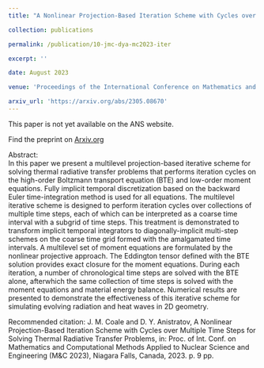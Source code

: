 ```yaml
---
title: "A Nonlinear Projection-Based Iteration Scheme with Cycles over Multiple Time Steps for Solving Thermal Radiative Transfer Problems"

collection: publications

permalink: /publication/10-jmc-dya-mc2023-iter

excerpt: ''

date: August 2023

venue: 'Proceedings of the International Conference on Mathematics and Computational Methods Applied to Nuclear Science and Engineering'

arxiv_url: 'https://arxiv.org/abs/2305.08670'
---
```

This paper is not yet available on the ANS website.

Find the preprint on [Arxiv.org](https://arxiv.org/abs/2305.08670)

Abstract:<br/>
In this paper we present a multilevel projection-based iterative scheme for solving thermal radiative
transfer problems that performs iteration cycles on the high-order Boltzmann transport
equation (BTE) and low-order moment equations. Fully implicit temporal discretization based
on the backward Euler time-integration method is used for all equations. The multilevel iterative
scheme is designed to perform iteration cycles over collections of multiple time steps, each of
which can be interpreted as a coarse time interval with a subgrid of time steps. This treatment is
demonstrated to transform implicit temporal integrators to diagonally-implicit multi-step schemes
on the coarse time grid formed with the amalgamated time intervals. A multilevel set of moment
equations are formulated by the nonlinear projective approach. The Eddington tensor defined
with the BTE solution provides exact closure for the moment equations. During each iteration, a
number of chronological time steps are solved with the BTE alone, afterwhich the same collection
of time steps is solved with the moment equations and material energy balance. Numerical results
are presented to demonstrate the effectiveness of this iterative scheme for simulating evolving
radiation and heat waves in 2D geometry.

Recommended citation: J. M. Coale and D. Y. Anistratov, A Nonlinear Projection-Based Iteration Scheme with Cycles over Multiple Time Steps for Solving Thermal Radiative Transfer Problems, in: Proc. of Int. Conf. on Mathematics and Computational Methods Applied to Nuclear Science and Engineering (M&C 2023), Niagara Falls, Canada, 2023. p. 9 pp.
